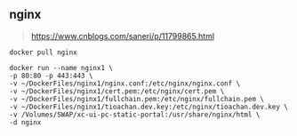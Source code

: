## nginx

> https://www.cnblogs.com/saneri/p/11799865.html

```shell script
docker pull nginx
```

```
docker run --name nginx1 \
-p 80:80 -p 443:443 \
-v ~/DockerFiles/nginx1/nginx.conf:/etc/nginx/nginx.conf \
-v ~/DockerFiles/nginx1/cert.pem:/etc/nginx/cert.pem \
-v ~/DockerFiles/nginx1/fullchain.pem:/etc/nginx/fullchain.pem \
-v ~/DockerFiles/nginx1/tioachan.dev.key:/etc/nginx/tioachan.dev.key \
-v /Volumes/SWAP/xc-ui-pc-static-portal:/usr/share/nginx/html \
-d nginx
```